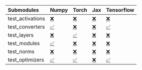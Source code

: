 | Submodules       | Numpy                                                                                                                           | Torch                                                                                                                           | Jax                                                                                                                             | Tensorflow                                                                                                                      |
|:-----------------|:--------------------------------------------------------------------------------------------------------------------------------|:--------------------------------------------------------------------------------------------------------------------------------|:--------------------------------------------------------------------------------------------------------------------------------|:--------------------------------------------------------------------------------------------------------------------------------|
| test_activations | <a href="https://github.com/unifyai/ivy/runs/7967398340?check_suite_focus=true" rel="noopener noreferrer" target="_blank">❌</a> | <a href="https://github.com/unifyai/ivy/runs/7967399143?check_suite_focus=true" rel="noopener noreferrer" target="_blank">❌</a> | <a href="https://github.com/unifyai/ivy/runs/7967399634?check_suite_focus=true" rel="noopener noreferrer" target="_blank">❌</a> | <a href="https://github.com/unifyai/ivy/runs/7967400205?check_suite_focus=true" rel="noopener noreferrer" target="_blank">❌</a> |
| test_converters  | <a href="https://github.com/unifyai/ivy/runs/7967398490?check_suite_focus=true" rel="noopener noreferrer" target="_blank">✅</a> | <a href="https://github.com/unifyai/ivy/runs/7967399218?check_suite_focus=true" rel="noopener noreferrer" target="_blank">❌</a> | <a href="https://github.com/unifyai/ivy/runs/7967399727?check_suite_focus=true" rel="noopener noreferrer" target="_blank">❌</a> | <a href="https://github.com/unifyai/ivy/runs/7967400306?check_suite_focus=true" rel="noopener noreferrer" target="_blank">✅</a> |
| test_layers      | <a href="https://github.com/unifyai/ivy/runs/7967398648?check_suite_focus=true" rel="noopener noreferrer" target="_blank">❌</a> | <a href="https://github.com/unifyai/ivy/runs/7967399291?check_suite_focus=true" rel="noopener noreferrer" target="_blank">✅</a> | <a href="https://github.com/unifyai/ivy/runs/7967399849?check_suite_focus=true" rel="noopener noreferrer" target="_blank">❌</a> | <a href="https://github.com/unifyai/ivy/runs/7967400386?check_suite_focus=true" rel="noopener noreferrer" target="_blank">❌</a> |
| test_modules     | <a href="https://github.com/unifyai/ivy/runs/7967398854?check_suite_focus=true" rel="noopener noreferrer" target="_blank">✅</a> | <a href="https://github.com/unifyai/ivy/runs/7967399367?check_suite_focus=true" rel="noopener noreferrer" target="_blank">❌</a> | <a href="https://github.com/unifyai/ivy/runs/7967399929?check_suite_focus=true" rel="noopener noreferrer" target="_blank">❌</a> | <a href="https://github.com/unifyai/ivy/runs/7967400454?check_suite_focus=true" rel="noopener noreferrer" target="_blank">❌</a> |
| test_norms       | <a href="https://github.com/unifyai/ivy/runs/7967398963?check_suite_focus=true" rel="noopener noreferrer" target="_blank">❌</a> | <a href="https://github.com/unifyai/ivy/runs/7967399463?check_suite_focus=true" rel="noopener noreferrer" target="_blank">❌</a> | <a href="https://github.com/unifyai/ivy/runs/7967400001?check_suite_focus=true" rel="noopener noreferrer" target="_blank">❌</a> | <a href="https://github.com/unifyai/ivy/runs/7967400531?check_suite_focus=true" rel="noopener noreferrer" target="_blank">❌</a> |
| test_optimizers  | <a href="https://github.com/unifyai/ivy/runs/7967399065?check_suite_focus=true" rel="noopener noreferrer" target="_blank">✅</a> | <a href="https://github.com/unifyai/ivy/runs/7967399547?check_suite_focus=true" rel="noopener noreferrer" target="_blank">✅</a> | <a href="https://github.com/unifyai/ivy/runs/7967400142?check_suite_focus=true" rel="noopener noreferrer" target="_blank">❌</a> | <a href="https://github.com/unifyai/ivy/runs/7967400598?check_suite_focus=true" rel="noopener noreferrer" target="_blank">✅</a> |